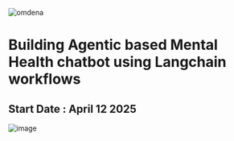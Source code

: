 ![omdena](https://github.com/user-attachments/assets/943dc25d-38ee-46d1-8b33-4d9448af54de)

# Building Agentic based Mental Health chatbot using Langchain workflows

## Start Date : April 12 2025

![image](https://github.com/user-attachments/assets/e72159af-59fb-4a73-9a53-ea6e3e18c886)
